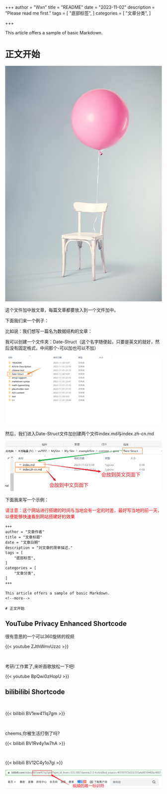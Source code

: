 +++
author = "Wxn"
title = "README"
date = "2023-11-02"
description = "Please read me first."
tags = [
	"底部标签",
]
categories = [
    "文章分类",
]

+++

This article offers a sample of basic Markdown.
<!--more-->

# 正文开始

![测试图片](Picture/1698889516379.png)

这个文件加中放文章，每篇文章都要放入到一个文件加中。

下面我们来一个例子：

比如说：我们想写一篇名为数据结构的文章：

我可以创建一个文件夹：Date-Struct（这个名字随便起，只要是英文的就好，然后没有固定格式，中间那个-可以加也可以不加）

![picture1](Picture/1698854881951.png)

然后，我们进入Date-Struct文件加创建两个文件index.md与index.zh-cn.md

![picture2](Picture/1698855011986.png)

下面我来写一个示例：

<font color=red>请注意：这个网站进行搭建的时间与当地会有一定的时差，最好写当地的前一天，以便能够快速看到网站搭建好的效果</font>

```
+++
author = "文章作者"
title = "文章标题"
date = "文章日期"
description = "对文章的简单描述."
tags = [
	"底部标签",
]
categories = [
    "文章分类",
]
+++

This article offers a sample of basic Markdown.
<!--more-->

# 正文开始
```



## YouTube Privacy Enhanced Shortcode

很有意思的一个可以360旋转的视频

{{< youtube ZJthWmvUzzc >}}

<br>

考研/工作累了,来听首歌放松一下吧!

{{< youtube BpQwi0zHopU >}}

## bilibilibi Shortcode

<br>

{{< bilibili BV1ew411q7gm >}}

<br>

cheems,你被生活打倒了吗?

{{< bilibili BV1Rv4y1w7hA >}}

<br>

{{< bilibili BV12C4y1o7gi >}}

![1698890999744](Picture/1698890999744.png)